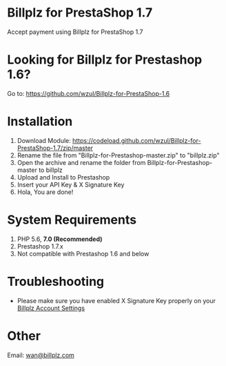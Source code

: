 # Billplz for PrestaShop 1.7
Accept payment using Billplz for PrestaShop 1.7

# Looking for Billplz for Prestashop 1.6?

Go to: https://github.com/wzul/Billplz-for-PrestaShop-1.6

# Installation
1. Download Module: https://codeload.github.com/wzul/Billplz-for-PrestaShop-1.7/zip/master
2. Rename the file from "Billplz-for-Prestashop-master.zip" to "billplz.zip"
3. Open the archive and rename the folder from Billplz-for-Prestashop-master to billplz
4. Upload and Install to Prestashop
5. Insert your API Key & X Signature Key
6. Hola, You are done!

# System Requirements
1. PHP 5.6, **7.0 (Recommended)**
2. Prestashop 1.7.x
3. Not compatible with Prestashop 1.6 and below

# Troubleshooting

* Please make sure you have enabled X Signature Key properly on your [Billplz Account Settings](https://www.billplz.com/enterprise/setting)

# Other
Email: wan@billplz.com